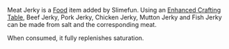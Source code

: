 Meat Jerky is a [Food](Food) item added by Slimefun. Using an [Enhanced Crafting Table](Enhanced-Crafting-Table.md), Beef Jerky, Pork Jerky, Chicken Jerky, Mutton Jerky and Fish Jerky can be made from salt and the corresponding meat.

When consumed, it fully replenishes saturation.
